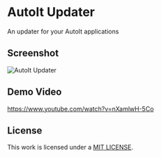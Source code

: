 # AutoIt Updater

An updater for your AutoIt applications

## Screenshot

![AutoIt Updater](https://i.imgur.com/U63k3Uj.gif)

## Demo Video

https://www.youtube.com/watch?v=nXamlwH-5Co

## License

This work is licensed under a [MIT LICENSE](LICENSE).
